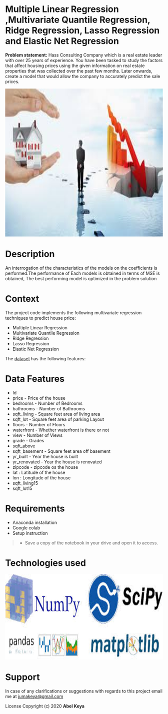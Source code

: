 # Multiple Linear Regression ,Multivariate Quantile Regression, Ridge Regression, Lasso Regression and Elastic Net Regression
**Problem statement:**  Hass Consulting Company which is a real estate leader with over 25 years of experience. You have been tasked to study the factors that affect housing prices using the given information on real estate properties that was collected over the past few months. Later onwards, create a model that would allow the company to accurately predict the sale prices. 
<p>
  <img src="image16.jpg" width="900" height="473" align="center">
  </p>

>
# Description
>
An interrogation of the characteristics of the models on the coefficients is performed.The  performance of Each models is obtained in terms of MSE is obtained,
The best performing model is optimized in the problem solution
>

>
# Context
The project code implements the following multivariate  regression techniques to predict house price:
* Multiple Linear Regression 
* Multivariate Quantile Regression
* Ridge Regression 
* Lasso Regression 
* Elastic Net Regression
>
The [dataset](https://github.com/abel-keya/week_7_IP_Abel_Keya_hass_consulting-_company_with_quantile_and__regularization_based_regression_tech/blob/master/Independent%20Project%20Week%207%20-%20house_data.csv) has the following features:
# Data Features
* Id
* price - Price of the house
* bedrooms - Number of Bedrooms
* bathrooms - Number of Bathrooms
* sqft_living - Square feet area of living area
* sqft_lot - Square feet area of parking Layout
* floors - Number of Floors
* waterfront - Whether waterfront is there or not
* view - Number of Views
* grade - Grades
* sqft_above
* sqft_basement - Square feet area off basement
* yr_built - Year the house is built
* yr_renovated - Year the house is renovated
* zipcode - zipcode os the house
* lat : Latitude of the house
* lon : Longitude of the house
* sqft_living15
* sqft_lot15
>
# Requirements
* Anaconda installation
* Google colab
* Setup instruction
> * Save a copy of the notebook in your drive and open it to access.
# Technologies used
<p>
  <img src="DSrequirement.jpg" width="850" height="273" align="center" alt="DS" title="Requirements" />
</p>

# Support
In case of any clarifications or suggestions with regards to this project email me at jumakeya@gmail.com

License
Copyright (c) 2020 **Abel Keya**
